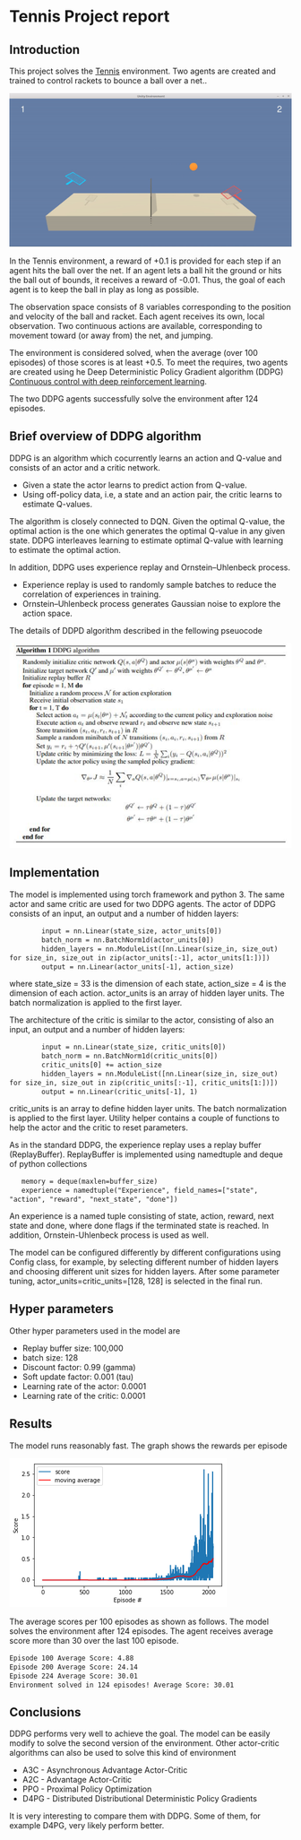 
# Tennis Project report


## Introduction

This project solves the [Tennis](https://github.com/Unity-Technologies/ml-agents/blob/master/docs/Learning-Environment-Examples.md#tennis) environment. Two agents are created and trained to control rackets to bounce a ball over a net.. 

![tennis](tennis.gif)

In the Tennis environment, a reward of +0.1 is provided for each step if an agent hits the ball over the net. If an agent lets a ball hit the ground or hits the ball out of bounds, it receives a reward of -0.01. Thus, the goal of each agent is to keep the ball in play as long as possible. 


The observation space consists of 8 variables corresponding to the position and velocity of the ball and racket. Each agent receives its own, local observation. Two continuous actions are available, corresponding to movement toward (or away from) the net, and jumping.

The environment is considered solved, when the average (over 100 episodes) of those scores is at least +0.5.
To meet the requires, two agents are created using he Deep Deterministic Policy Gradient algorithm (DDPG) [Continuous control with deep reinforcement learning](https://arxiv.org/abs/1509.02971).

The two DDPG agents successfully solve the environment after 124 episodes.


## Brief overview of DDPG algorithm
DDPG is an algorithm which cocurrently learns an action and Q-value and consists of an actor and a critic network. 
* Given a state the actor learns to predict action from Q-value. 
* Using off-policy data, i.e, a state and an action pair, the critic learns to estimate Q-values. 

The algorithm is closely connected to DQN. Given the optimal Q-value, the optimal action is the one which generates the 
optimal Q-value in any given state. DDPG interleaves learning to estimate optimal Q-value with learning to estimate the optimal action. 

In addition, DDPG uses experience replay and Ornstein–Uhlenbeck process.
* Experience replay is used to randomly sample batches to reduce the correlation of experiences in training. 
* Ornstein–Uhlenbeck process generates Gaussian noise to explore the action space.

The details of DDPD algorithm described in the fellowing pseuocode

![ddpg](ddpg.jpg)

## Implementation

The model is implemented using torch framework and python 3.  The same actor and same critic are used for two DDPG agents. The actor of DDPG consists of an input, an output and a number of hidden layers:

```
        input = nn.Linear(state_size, actor_units[0])
        batch_norm = nn.BatchNorm1d(actor_units[0])
        hidden_layers = nn.ModuleList([nn.Linear(size_in, size_out) for size_in, size_out in zip(actor_units[:-1], actor_units[1:])])
        output = nn.Linear(actor_units[-1], action_size)
```
where state_size = 33 is the dimension of each state, action_size = 4 is the dimension of each action. actor_units is an array of hidden layer units. The batch normalization 
is applied to the first layer.

The architecture of the critic  is similar to the actor, consisting of also an input, an output and a number 
of hidden layers:

```
        input = nn.Linear(state_size, critic_units[0])
        batch_norm = nn.BatchNorm1d(critic_units[0])
        critic_units[0] += action_size
        hidden_layers = nn.ModuleList([nn.Linear(size_in, size_out) for size_in, size_out in zip(critic_units[:-1], critic_units[1:])])
        output = nn.Linear(critic_units[-1], 1)
```
critic_units is an array to define hidden layer units. The batch normalization 
is applied to the first layer. Utility helper contains a couple of functions to help the actor and the critic to reset parameters.

As in the standard DDPG, the experience replay uses a replay buffer (ReplayBuffer). ReplayBuffer is implemented using namedtuple and deque of python collections

```
   memory = deque(maxlen=buffer_size) 
   experience = namedtuple("Experience", field_names=["state", "action", "reward", "next_state", "done"])
```
An experience is a named tuple consisting of state, action, reward, next state and done, where done flags if the terminated state is reached. 
In addition, Ornstein-Uhlenbeck process is used as well.

The model can be configured differently by different configurations using Config class, for example,  by selecting  different number of hidden layers and choosing different unit sizes for hidden layers. 
After some parameter tuning, actor_units=critic_units=[128, 128] is selected in the final run.

## Hyper parameters

Other hyper parameters used in the model are 

* Replay buffer size: 100,000 
* batch size: 128
* Discount factor: 0.99 (gamma)
* Soft update factor: 0.001 (tau)
* Learning rate of the actor: 0.0001 
* Learning rate of the critic: 0.0001 

## Results
The model runs reasonably fast.  The graph shows the rewards per episode 

![scores](scores.png)

The average scores per 100 episodes as shown as follows. The model solves the environment after 124 episodes. The agent receives average score more than 30 over the last 100 episode.  

```
Episode 100	Average Score: 4.88
Episode 200	Average Score: 24.14
Episode 224	Average Score: 30.01
Environment solved in 124 episodes!	Average Score: 30.01
```

## Conclusions

DDPG performs very well to achieve the goal. The model can be easily modify to solve the second version of the environment.
Other actor-critic algorithms can also be used to solve this kind of environment 

* A3C - Asynchronous Advantage Actor-Critic
* A2C - Advantage Actor-Critic
* PPO - Proximal Policy Optimization
* D4PG - Distributed Distributional Deterministic Policy Gradients

It is very interesting to compare them with DDPG. Some of them, for example D4PG,  very likely perform better.



